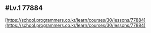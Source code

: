 ## #Lv.1 77884

[https://school.programmers.co.kr/learn/courses/30/lessons/77884](https://school.programmers.co.kr/learn/courses/30/lessons/77884)
